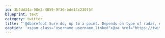 ```yaml
---
id: 3b4dd34a-08e3-4059-9f36-bde14c230f6f
blueprint: text
category: twitter
title: "'@dbarefoot Sure do, up to a point. Depends on type of radar, etc."
caption: '<span class="username username_linked">@<a href="https://twitter.com/dbarefoot" title="Darren Barefoot">dbarefoot</a></span> Sure do, up to a point. Depends on type of radar, etc.'
---
```

